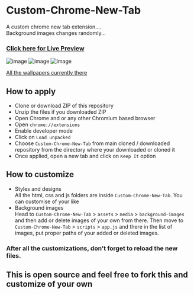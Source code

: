 # Custom-Chrome-New-Tab
A custom chrome new tab extension.... <br>
Background images changes randomly...

### [Click here for Live Preview](https://atrs7391.github.io/Custom-Chrome-New-Tab-Extension/Custom-Chrome-New-Tab/index)
![image](https://user-images.githubusercontent.com/82661604/141832119-67675cf4-993c-41cf-a026-8825888e6e72.png)
![image](https://user-images.githubusercontent.com/82661604/141832731-c56cafca-f736-4a64-b692-9d0e5a462ae7.png)
![image](https://user-images.githubusercontent.com/82661604/142170761-0cb8113c-2494-430e-94c5-556e751adce9.png)


 [All the wallpapers currently there](https://github.com/ATRS7391/Custom-Chrome-New-Tab-Extension/tree/main/Custom-Chrome-New-Tab/assets/media/background-images)
  
## How to apply
- Clone or download ZIP of this repository
- Unzip the files if you downloaded ZIP
- Open Chrome and or any other Chromium based browser
- Open `chrome://extensions`
- Enable developer mode
- Click on `Load unpacked`
- Choose `Custom-Chrome-New-Tab` from main cloned / downloaded repository from the directory where your downloaded or cloned it
- Once applied, open a new tab and click on `Keep It` option




## How to customize
- Styles and designs <br>
All the html, css and js folders are inside `Custom-Chrome-New-Tab`. You can customise of your like
- Background images <br>
Head to `Custom-Chrome-New-Tab` > `assets` > `media` > `background-images` and then add or delete images of your own from there. Then move to `Custom-Chrome-New-Tab` > `scripts` > `app.js` and there in the list of images, put proper paths of your added or deleted images.
### After all the customizations, don't forget to reload the new files.


## This is open source and feel free to fork this and customize of your own
